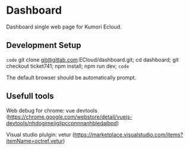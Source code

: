 # Dashboard
Dashboard single web page for Kumori Ecloud.

## Development Setup
`code`
git clone git@gitlab.com:ECloud/dashboard.git;
cd dashboard;
git checkout ticket741;
npm install;
npm run dev;
`code`

The default browser should be automatically prompt.

## Usefull tools

Web debug for chrome: vue devtools (https://chrome.google.com/webstore/detail/vuejs-devtools/nhdogjmejiglipccpnnnanhbledajbpd)

Visual studio plulgin: vetur (https://marketplace.visualstudio.com/items?itemName=octref.vetur)
